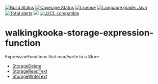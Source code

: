 [![Build Status](https://github.com/mP1/walkingkooka-storage-expression-function/actions/workflows/build.yaml/badge.svg)](https://github.com/mP1/walkingkooka-storage-expression-function/actions/workflows/build.yaml/badge.svg)
[![Coverage Status](https://coveralls.io/repos/github/mP1/walkingkooka-storage-expression-function/badge.svg?branch=master)](https://coveralls.io/repos/github/mP1/walkingkooka-storage-expression-function?branch=master)
[![License](https://img.shields.io/badge/License-Apache%202.0-blue.svg)](https://opensource.org/licenses/Apache-2.0)
[![Language grade: Java](https://img.shields.io/lgtm/grade/java/g/mP1/walkingkooka-storage-expression-function.svg?logo=lgtm&logoWidth=18)](https://lgtm.com/projects/g/mP1/walkingkooka-storage-expression-function/context:java)
[![Total alerts](https://img.shields.io/lgtm/alerts/g/mP1/walkingkooka-storage-expression-function.svg?logo=lgtm&logoWidth=18)](https://lgtm.com/projects/g/mP1/walkingkooka-storage-expression-function/alerts/)
![](https://tokei.rs/b1/github/mP1/walkingkooka-storage-expression-function)
[![J2CL compatible](https://img.shields.io/badge/J2CL-compatible-brightgreen.svg)](https://github.com/mP1/j2cl-central)

# walkingkooka-storage-expression-function
ExpressionFunctions that read/write to a Store

- [StorageDelete](https://github.com/mP1/walkingkooka-storage-expression-function/blob/master/src/main/java/walkingkooka/storage/expression/function/StorageExpressionFunctionDelete.java)
- [StorageReadText](https://github.com/mP1/walkingkooka-storage-expression-function/blob/master/src/main/java/walkingkooka/storage/expression/function/StorageExpressionFunctionReadText.java)
- [StorageWriteText](https://github.com/mP1/walkingkooka-storage-expression-function/blob/master/src/main/java/walkingkooka/storage/expression/function/StorageExpressionFunctionWriteText.java)